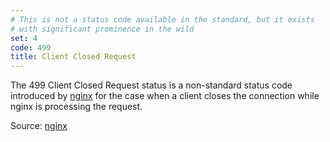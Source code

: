 ```yaml
---
# This is not a status code available in the standard, but it exists
# with significant prominence in the wild
set: 4
code: 499
title: Client Closed Request
---
```


The 499 Client Closed Request status is a non-standard status code introduced by
[nginx][2] for the case when a client closes the connection while nginx is
processing the request.

Source: [nginx][1]

[1]: <http://lxr.nginx.org/source/src/http/ngx_http_request.h#0120>
[2]: <http://nginx.org>